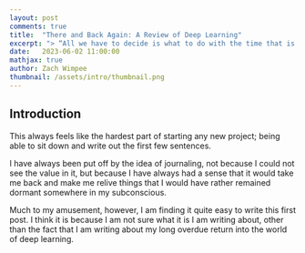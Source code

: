 ```yaml
---
layout: post
comments: true
title:  "There and Back Again: A Review of Deep Learning"
excerpt: "> “All we have to decide is what to do with the time that is given us.” ― J.R.R. Tolkien, The Fellowship of the Ring "
date:   2023-06-02 11:00:00
mathjax: true
author: Zach Wimpee
thumbnail: /assets/intro/thumbnail.png
---
```


## Introduction

This always feels like the hardest part of starting any new project; being able to sit down and write out the first few sentences. 

I have always been put off by the idea of journaling, not because I could not see the value in it, 
but because I have always had a sense that it would take me back and make me relive things that I would have rather
remained dormant somewhere in my subconscious.

Much to my amusement, however, I am finding it quite easy to write this first post. I think it is because I am not
sure what it is I am writing about, other than the fact that I am writing about my long overdue return into the world of deep learning.

